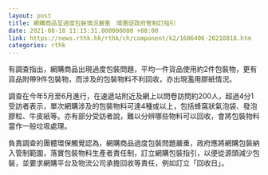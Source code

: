 ```yaml
---
layout: post
title: 網購商品呈過度包裝情況嚴重　環團促政府管制訂指引
date: 2021-08-18 11:15:31.000000000 +08:00
link: https://news.rthk.hk/rthk/ch/component/k2/1606406-20210818.htm
categories: rthk
---
```


有調查指出，網購商品出現過度包裝問題，平均一件貨品使用約2件包裝物，更有貨品附帶9件包裝物，而涉及的包裝物料不利回收，亦出現濫用膠紙情況。

調查在今年5月至6月進行，在速遞站附近及網上以問卷訪問約200人，超過4分1受訪者表示，單次網購涉及的包裝物料可達4種或以上，包括蜂窩狀氣泡袋、發泡膠粒、牛皮紙等。亦有部分受訪者說，難以分辨哪些物料可以回收，會將包裝物料當作一般垃圾處理。
 
負責調查的團體環保觸覺認為，網購商品過度包裝問題嚴重，政府應將網購包裝納入管制範圍，落實包裝物料生產者責任制，訂立網購包裝指引，以便從源頭減少包裝，並要求網購平台及物流公司承擔回收等責任，例如訂立「回收日」。
